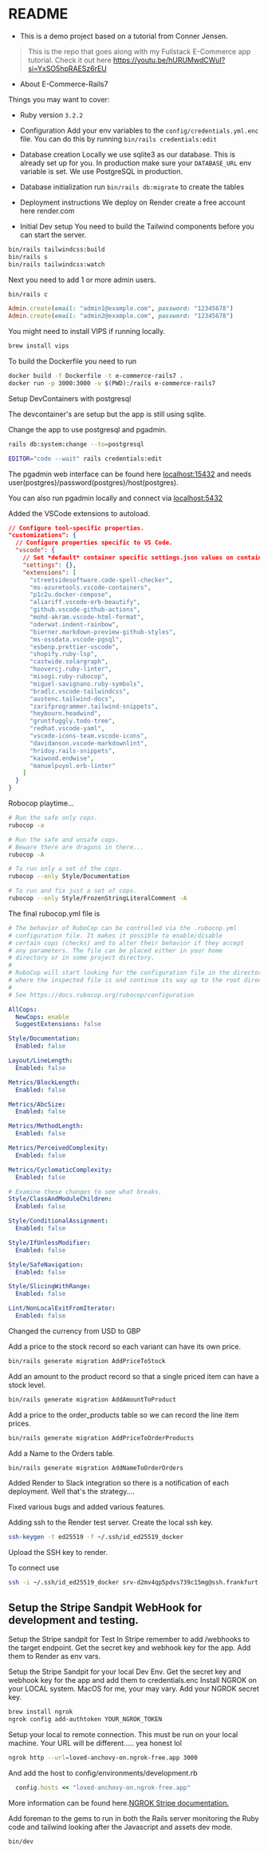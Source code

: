 # README

* This is a demo project based on a tutorial from Conner Jensen.

> This is the repo that goes along with my Fullstack E-Commerce app tutorial.
> Check it out here <https://youtu.be/hURUMwdCWuI?si=YxSO5hpRAESz6rEU>

* About E-Commerce-Rails7

Things you may want to cover:

* Ruby version
`3.2.2`

* Configuration
Add your env variables to the `config/credentials.yml.enc` file. You can do this by running `bin/rails credentials:edit`

* Database creation
Locally we use sqlite3 as our database. This is already set up for you. In production make sure your `DATABASE_URL` env variable is set. We use PostgreSQL in production.

* Database initialization
run `bin/rails db:migrate` to create the tables

* Deployment instructions
We deploy on Render create a free account here render.com

* Initial Dev setup
You need to build the Tailwind components before you can start the server.

```bash
bin/rails tailwindcss:build
bin/rails s
bin/rails tailwindcss:watch
```

Next you need to add 1 or more admin users.

```bash
bin/rails c
```

```ruby
Admin.create(email: "admin1@example.com", password: "12345678")
Admin.create(email: "admin2@example.com", password: "12345678")
```

You might need to install VIPS if running locally.

```bash
brew install vips
```

To build the Dockerfile you need to run

```bash
docker build -f Dockerfile -t e-commerce-rails7 .
docker run -p 3000:3000 -v $(PWD):/rails e-commerce-rails7
```

Setup DevContainers with postgresql

The devcontainer's are setup but the app is still using sqlite.

Change the app to use postgresql and pgadmin.

```bash
rails db:system:change --to=postgresql

EDITOR="code --wait" rails credentials:edit
```

The pgadmin web interface can be found here <localhost:15432> and needs user(postgres)/password(postgres)/host(postgres).

You can also run pgadmin locally and connect via <localhost:5432>

Added the VSCode extensions to autoload.

```json
// Configure tool-specific properties.
"customizations": {
  // Configure properties specific to VS Code.
  "vscode": {
    // Set *default* container specific settings.json values on container create.
    "settings": {},
    "extensions": [
      "streetsidesoftware.code-spell-checker",
      "ms-azuretools.vscode-containers",
      "p1c2u.docker-compose",
      "aliariff.vscode-erb-beautify",
      "github.vscode-github-actions",
      "mohd-akram.vscode-html-format",
      "oderwat.indent-rainbow",
      "bierner.markdown-preview-github-styles",
      "ms-ossdata.vscode-pgsql",
      "esbenp.prettier-vscode",
      "shopify.ruby-lsp",
      "castwide.solargraph",
      "hoovercj.ruby-linter",
      "misogi.ruby-rubocop",
      "miguel-savignano.ruby-symbols",
      "bradlc.vscode-tailwindcss",
      "austenc.tailwind-docs",
      "zarifprogrammer.tailwind-snippets",
      "heybourn.headwind",
      "gruntfuggly.todo-tree",
      "redhat.vscode-yaml",
      "vscode-icons-team.vscode-icons",
      "davidanson.vscode-markdownlint",
      "hridoy.rails-snippets",
      "kaiwood.endwise",
      "manuelpuyol.erb-linter"
    ]
  }
}
```

Robocop playtime...

```bash
# Run the safe only cops.
rubocop -a

# Run the safe and unsafe cops.
# Beware there are dragons in there...
rubocop -A

# To run only a set of the cops.
rubocop --only Style/Documentation

# To run and fix just a set of cops.
rubocop --only Style/FrozenStringLiteralComment -A
```

The final rubocop.yml file is

```yml
# The behavior of RuboCop can be controlled via the .rubocop.yml
# configuration file. It makes it possible to enable/disable
# certain cops (checks) and to alter their behavior if they accept
# any parameters. The file can be placed either in your home
# directory or in some project directory.
#
# RuboCop will start looking for the configuration file in the directory
# where the inspected file is and continue its way up to the root directory.
#
# See https://docs.rubocop.org/rubocop/configuration

AllCops:
  NewCops: enable
  SuggestExtensions: false

Style/Documentation:
  Enabled: false

Layout/LineLength:
  Enabled: false

Metrics/BlockLength:
  Enabled: false

Metrics/AbcSize:
  Enabled: false

Metrics/MethodLength:
  Enabled: false

Metrics/PerceivedComplexity:
  Enabled: false

Metrics/CyclomaticComplexity:
  Enabled: false

# Examine these changes to see what breaks.
Style/ClassAndModuleChildren:
  Enabled: false

Style/ConditionalAssignment:
  Enabled: false

Style/IfUnlessModifier:
  Enabled: false

Style/SafeNavigation:
  Enabled: false

Style/SlicingWithRange:
  Enabled: false

Lint/NonLocalExitFromIterator:
  Enabled: false
```

Changed the currency from USD to GBP

Add a price to the stock record so each variant can have its own price.

```bash
bin/rails generate migration AddPriceToStock
```

Add an amount to the product record so that a single priced item can have a stock level.

```bash
bin/rails generate migration AddAmountToProduct
```

Add a price to the order_products table so we can record the line item prices.

```bash
bin/rails generate migration AddPriceToOrderProducts
```

Add a Name to the Orders table.
```bash
bin/rails generate migration AddNameToOrderOrders
```

Added Render to Slack integration so there is a notification of each deployment.
Well that's the strategy....

Fixed various bugs and added various features.

Adding ssh to the Render test server.
Create the local ssh key.

```bash
ssh-keygen -t ed25519 -f ~/.ssh/id_ed25519_docker
```

Upload the SSH key to render.

To connect use

```bash
ssh -i ~/.ssh/id_ed25519_docker srv-d2mv4qp5pdvs739c15mg@ssh.frankfurt.render.com
```

## Setup the Stripe Sandpit WebHook for development and testing.

Setup the Stripe sandpit for Test
In Stripe remember to add /webhooks to the target endpoint.
Get the secret key and webhook key for the app.
Add them to Render as env vars.

Setup the Stripe Sandpit for your local Dev Env.
Get the secret key and webhook key for the app and add them to credentials.enc
Install NGROK on your LOCAL system. MacOS for me, your may vary.
Add your NGROK secret key.

```bash
brew install ngrok
ngrok config add-authtoken YOUR_NGROK_TOKEN
```

Setup your local to remote connection.
This must be run on your local machine.
Your URL will be different..... yea honest lol

```bash
ngrok http --url=loved-anchovy-on.ngrok-free.app 3000
```

And add the host to config/environments/development.rb

```ruby
  config.hosts << "loved-anchovy-on.ngrok-free.app"
```

More information can be found here.[NGROK Stripe documentation.](https://ngrok.com/docs/integrations/stripe/webhooks/)

Add foreman to the gems to run in both the Rails server monitoring the Ruby code and tailwind looking after the Javascript and assets dev mode.

```bash
bin/dev
```
